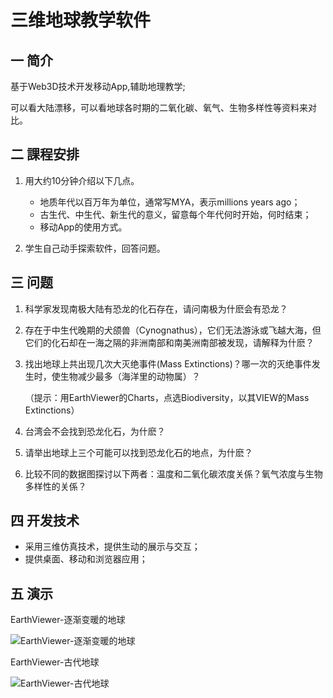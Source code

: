 # 三维地球教学软件

## 一 简介

基于Web3D技术开发移动App,辅助地理教学;

可以看大陆漂移，可以看地球各时期的二氧化碳、氧气、生物多样性等资料来对比。

## 二 課程安排

 1. 用大约10分钟介绍以下几点。

    - 地质年代以百万年为单位，通常写MYA，表示millions years ago；
    - 古生代、中生代、新生代的意义，留意每个年代何时开始，何时结束；
    - 移动App的使用方式。

 2. 学生自己动手探索软件，回答问题。

## 三 问题

1. 科学家发现南极大陆有恐龙的化石存在，请问南极为什麽会有恐龙？

2. 存在于中生代晚期的犬颌兽（Cynognathus），它们无法游泳或飞越大海，但它们的化石却在一海之隔的非洲南部和南美洲南部被发现，请解释为什麽？

3. 找出地球上共出现几次大灭绝事件(Mass Extinctions)？哪一次的灭绝事件发生时，使生物减少最多（海洋里的动物属）？

   （提示：用EarthViewer的Charts，点选Biodiversity，以其VIEW的Mass Extinctions）

4. 台湾会不会找到恐龙化石，为什麽？

5. 请举出地球上三个可能可以找到恐龙化石的地点，为什麽？

6. 比较不同的数据图探讨以下两者：温度和二氧化碳浓度关係？氧气浓度与生物多样性的关係？

## 四 开发技术

- 采用三维仿真技术，提供生动的展示与交互；
- 提供桌面、移动和浏览器应用；

## 五 演示

EarthViewer-逐渐变暖的地球

![EarthViewer-逐渐变暖的地球](http://static1.asmatrix.com/ImageLib/11-产品截图/EarthViewer/EarthViewer-逐渐变暖的地球.png)

EarthViewer-古代地球

![EarthViewer-古代地球](http://static1.asmatrix.com/ImageLib/11-产品截图/EarthViewer/EarthViewer-古代地球.png)
